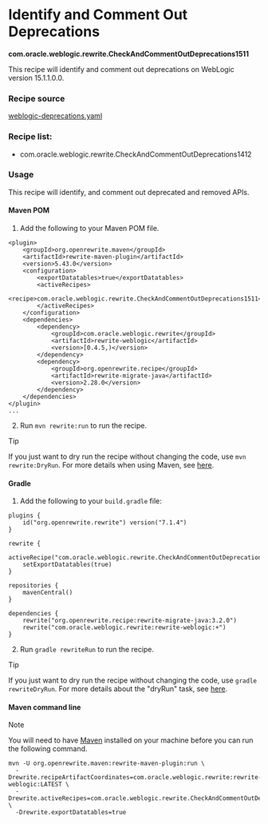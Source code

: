 # Identify and Comment Out Deprecations
**com.oracle.weblogic.rewrite.CheckAndCommentOutDeprecations1511**

This recipe will identify and comment out deprecations on WebLogic version 15.1.1.0.0.

### Recipe source

[weblogic-deprecations.yaml](https://github.com/oracle/rewrite-recipes/blob/main/rewrite-weblogic/src/main/resources/META-INF/rewrite/weblogic-deprecations.yaml)

### Recipe list:
  - com.oracle.weblogic.rewrite.CheckAndCommentOutDeprecations1412

### Usage

This recipe will identify, and comment out deprecated and removed APIs.

#### Maven POM

1. Add the following to your Maven POM file.
```
<plugin>
    <groupId>org.openrewrite.maven</groupId>
    <artifactId>rewrite-maven-plugin</artifactId>
    <version>5.43.0</version>
    <configuration>
        <exportDatatables>true</exportDatatables>
        <activeRecipes>
            <recipe>com.oracle.weblogic.rewrite.CheckAndCommentOutDeprecations1511</recipe>
        </activeRecipes>
    </configuration>
    <dependencies>
        <dependency>
            <groupId>com.oracle.weblogic.rewrite</groupId>
            <artifactId>rewrite-weblogic</artifactId>
            <version>[0.4.5,)</version>
        </dependency>
        <dependency>
            <groupId>org.openrewrite.recipe</groupId>
            <artifactId>rewrite-migrate-java</artifactId>
            <version>2.28.0</version>
        </dependency>
    </dependencies>
</plugin>
...
```
2. Run `mvn rewrite:run` to run the recipe.

> [!TIP]  
> If you just want to dry run the recipe without changing the code, use `mvn rewrite:DryRun`. For more details when using Maven, see [here](https://docs.openrewrite.org/reference/rewrite-maven-plugin).

#### Gradle

1. Add the following to your `build.gradle` file:

```
plugins {
    id("org.openrewrite.rewrite") version("7.1.4")
}

rewrite {
    activeRecipe("com.oracle.weblogic.rewrite.CheckAndCommentOutDeprecations1511")
    setExportDatatables(true)
}

repositories {
    mavenCentral()
}

dependencies {
    rewrite("org.openrewrite.recipe:rewrite-migrate-java:3.2.0")
    rewrite("com.oracle.weblogic.rewrite:rewrite-weblogic:+")
}
```
2. Run `gradle rewriteRun` to run the recipe.

> [!TIP]  
> If you just want to dry run the recipe without changing the code, use `gradle rewriteDryRun`. For more details about the "dryRun" task, see [here](https://docs.openrewrite.org/reference/gradle-plugin-configuration#the-dryrun-task).

#### Maven command line

> [!NOTE]
> You will need to have [Maven](https://maven.apache.org/download.cgi) installed on your machine before you can run the following command.

```
mvn -U org.openrewrite.maven:rewrite-maven-plugin:run \
  -Drewrite.recipeArtifactCoordinates=com.oracle.weblogic.rewrite:rewrite-weblogic:LATEST \
  -Drewrite.activeRecipes=com.oracle.weblogic.rewrite.CheckAndCommentOutDeprecations1511 \
  -Drewrite.exportDatatables=true
  ```

